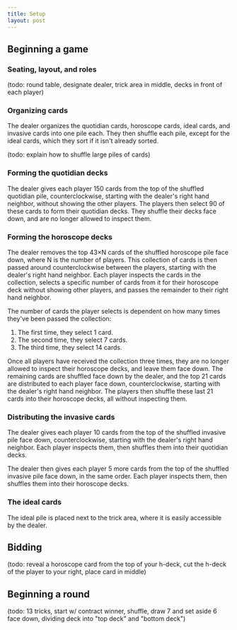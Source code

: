 ```yaml
---
title: Setup
layout: post
---
```


## Beginning a game
### Seating, layout, and roles
(todo: round table, designate dealer, trick area in middle, decks in front of
each player)

### Organizing cards
The dealer organizes the quotidian cards, horoscope cards, ideal cards, and
invasive cards into one pile each. They then shuffle each pile, except for the
ideal cards, which they sort if it isn't already sorted.

(todo: explain how to shuffle large piles of cards)

### Forming the quotidian decks
The dealer gives each player 150 cards from the top of the shuffled quotidian
pile, counterclockwise, starting with the dealer's right hand neighbor, without
showing the other players. The players then select 90 of these cards to form
their quotidian decks. They shuffle their decks face down, and are no longer
allowed to inspect them.

### Forming the horoscope decks
The dealer removes the top 43×N cards of the shuffled horoscope pile face down,
where N is the number of players. This collection of cards is then passed around
counterclockwise between the players, starting with the dealer's right hand
neighbor. Each player inspects the cards in the collection, selects a specific
number of cards from it for their horoscope deck without showing other players,
and passes the remainder to their right hand neighbor.

The number of cards the player selects is dependent on how many times they've
been passed the collection:

1. The first time, they select 1 card.
2. The second time, they select 7 cards.
3. The third time, they select 14 cards.

Once all players have received the collection three times, they are no longer
allowed to inspect their horoscope decks, and leave them face down. The
remaining cards are shuffled face down by the dealer, and the top 21 cards are
distributed to each player face down, counterclockwise, starting with the
dealer's right hand neighbor. The players then shuffle these last 21 cards
into their horoscope decks, all without inspecting them.

### Distributing the invasive cards
The dealer gives each player 10 cards from the top of the shuffled invasive pile
face down, counterclockwise, starting with the dealer's right hand neighbor.
Each player inspects them, then shuffles them into their quotidian decks.

The dealer then gives each player 5 more cards from the top of the shuffled
invasive pile face down, in the same order. Each player inspects them, then
shuffles them into their horoscope decks.

### The ideal cards
The ideal pile is placed next to the trick area, where it is easily accessible
by the dealer.

## Bidding
(todo: reveal a horoscope card from the top of your h-deck, cut the h-deck of
the player to your right, place card in middle)

## Beginning a round
(todo: 13 tricks, start w/ contract winner, shuffle, draw 7 and set aside 6 face
down, dividing deck into "top deck" and "bottom deck")
